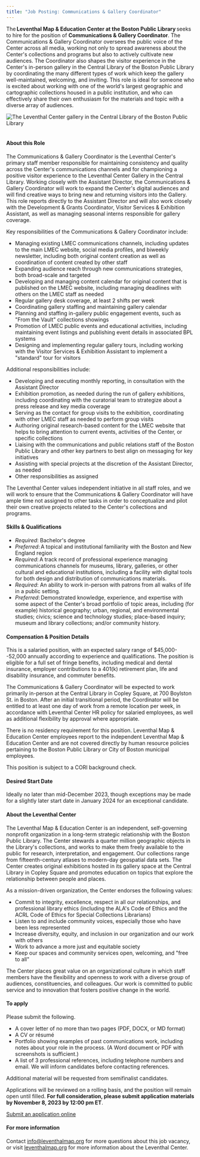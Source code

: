 ```yaml
---
title: "Job Posting: Communications & Gallery Coordinator"
---
```


The **Leventhal Map & Education Center at the Boston Public Library** seeks to hire for the position of **Communications & Gallery Coordinator**. The Communications & Gallery Coordinator oversees the public voice of the Center across all media, working not only to spread awareness about the Center's collections and programs but also to actively cultivate new audiences. The Coordinator also shapes the visitor experience in the Center's in-person gallery in the Central Library of the Boston Public Library  by coordinating the many different types of work which keep the gallery well-maintained, welcoming, and inviting. This role is ideal for someone who is excited about working with one of the world's largest geographic and cartographic collections housed in a public institution, and who can effectively share their own enthusiasm for the materials and topic with a diverse array of audiences.

![The Leventhal Center gallery in the Central Library of the Boston Public Library](https://assets.tina.io/097f9d05-d307-4978-823b-d332ea55d27e/uploads/BuildingBlocksGal1.jpg) 

#### About this Role 

The Communications & Gallery Coordinator is the Leventhal Center's primary staff member responsible for maintaining consistency and quality across the Center's communications channels and for championing a positive visitor experience to the Leventhal Center Gallery in the Central Library. Working closely with the Assistant Director, the Communications & Gallery Coordinator will work to expand the Center's digital audiences and will find creative ways to bring new and returning visitors into the  Gallery. This role reports directly to the Assistant Director and will also work closely with the Development & Grants Coordinator, Visitor Services & Exhibition Assistant, as well as  managing seasonal interns responsible for gallery coverage.  

Key responsibilities of the Communications & Gallery Coordinator include:  
-   Managing existing LMEC communications channels, including updates to the main LMEC website, social media profiles, and biweekly newsletter, including both original content creation as well as coordination of content created by other staff   
-   Expanding audience reach through new communications strategies, both broad-scale and targeted 
-   Developing and managing content calendar for original content that is published on the LMEC website, including managing deadlines with others on the LMEC staff as needed 
-   Regular gallery desk coverage, at least 2 shifts per week 
-   Coordinating gallery staffing and  maintaining gallery calendar 
-   Planning and staffing in-gallery public engagement events, such as "From the Vault" collections showings  
-   Promotion of LMEC public events and educational activities, including maintaining event listings and  publishing event details in associated BPL systems  
-   Designing and implementing regular gallery tours, including working with the Visitor Services & Exhibition Assistant to implement a "standard" tour for visitors 

Additional responsibilities include: 
-   Developing and executing monthly reporting, in consultation with the Assistant Director 
-   Exhibition promotion, as needed during the run of gallery exhibitions, including coordinating with the curatorial team to strategize about a press release and key media coverage 
-   Serving as the contact for group visits to the exhibition, coordinating with other LMEC staff as needed to perform group visits 
-   Authoring original research-based content for the LMEC website that helps to bring attention to current events, activities of the Center, or specific collections 
-   Liaising with the communications and public relations staff of the Boston Public Library and other key partners to best align on messaging for key initiatives 
-   Assisting with special projects at the discretion of the Assistant Director, as needed 
-   Other responsibilities as assigned 

The Leventhal Center values independent initiative in all staff roles, and we will work to ensure that the Communications & Gallery Coordinator will have ample time not assigned to other tasks in order to conceptualize and pilot their own creative projects related to the Center's collections and programs. 

#### Skills & Qualifications 

-   *Required*: Bachelor's degree 
-   *Preferred*: A topical and institutional familiarity with the Boston and New England region 
-   *Required*: A track record of professional experience managing communications channels for museums, library, galleries, or other cultural and educational institutions, including a facility with digital tools for both design and distribution of communications materials. 
-   *Required*: An ability to work in-person with patrons from all walks of life in a public setting. 
-   *Preferred*: Demonstrated knowledge, experience, and expertise with some aspect of the Center's broad portfolio of topic areas, including (for example) historical geography; urban, regional, and environmental studies; civics; science and technology studies; place-based inquiry; museum and library collections; and/or community history. 

#### Compensation & Position Details  

This is a salaried position, with an expected salary range of $45,000--52,000 annually according to experience and qualifications. The position is eligible for a full set of fringe benefits, including medical and dental insurance, employer contributions to a 401(k) retirement plan, life and disability insurance, and commuter benefits. 

The Communications & Gallery Coordinator will be expected to work primarily in-person at the Central Library in Copley Square, at 700 Boylston St. in Boston.  After an initial transitional period, the Coordinator will be entitled to at least one day of work from a remote location per week, in accordance with Leventhal Center HR policy for salaried employees, as well as additional flexibility by approval where appropriate. 

There is no residency requirement for this position. Leventhal Map & Education Center employees report to the independent Leventhal Map & Education Center and are not covered directly by human resource policies pertaining to the Boston Public Library or City of Boston municipal employees. 

This position is subject to a CORI background check. 

#### Desired Start Date 

Ideally no later than mid-December 2023, though exceptions may be made for a slightly later start date in January 2024 for an exceptional candidate.  

#### About the Leventhal Center 

The Leventhal Map & Education Center is an independent, self-governing nonprofit organization in a long-term strategic relationship with the Boston Public Library. The Center stewards a quarter million geographic objects in the Library's  collections, and works to make them freely available to the public for research, interpretation, and engagement. Our collections range from fifteenth-century atlases to modern-day geospatial data sets. The Center creates original exhibitions hosted in its gallery space at the Central Library in Copley Square and promotes education on topics that explore the relationship between people and places. 

As a mission-driven organization, the Center endorses the following values: 

-   Commit to integrity, excellence, respect in all our relationships, and professional library ethics (including the ALA's Code of Ethics and the ACRL Code of Ethics for Special Collections Librarians) 
-   Listen to and include community voices, especially those who have been less represented 
-   Increase diversity, equity, and inclusion in our organization and our work with others 
-   Work to advance a more just and equitable society 
-   Keep our spaces and community services open, welcoming, and "free to all" 

The Center places great value on an organizational culture in which staff members have the flexibility and openness to work with a diverse group of audiences, constituencies, and colleagues. Our work is committed to public service and to innovation that fosters positive change in the world. 

#### To apply 

Please submit the following. 

-   A cover letter of no more than two pages (PDF, DOCX, or MD format) 
-   A CV or résumé 
-   Portfolio showing examples of past communications work, including notes about your role in the process. (A Word document or PDF with screenshots is sufficient.) 
-   A list of 3 professional references, including telephone numbers and email. We will inform candidates before contacting references. 

Additional material will be requested from semifinalist candidates. 

Applications will be reviewed on a rolling basis, and the position will remain open until filled. **For full consideration, please submit application materials by November 8, 2023 by 12:00 pm ET**.

<a href="https://airtable.com/appfE1BFZoHj0lgNu/shrLVhyqXL9hX4hjn" class="btn btn-primary-outline">Submit an application online</a>


#### For more information

Contact <info@leventhalmap.org> for more questions about this job
vacancy, or visit [leventhalmap.org](https://leventhalmap.org) for more information about the
Leventhal Center.